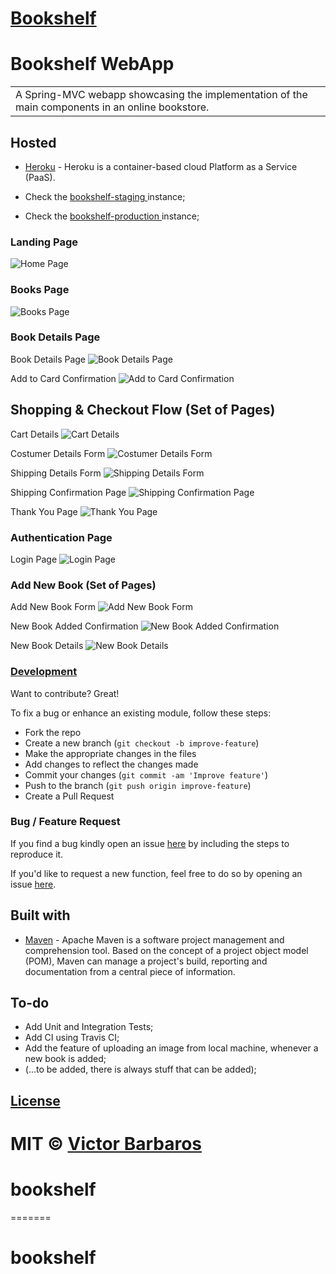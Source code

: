 # [Bookshelf](https://bookshelf-vb.herokuapp.com/)
# Bookshelf WebApp
<table>
<tr>
<td>
  A Spring-MVC webapp showcasing the implementation of the main components in an online bookstore.
</td>
</tr>
</table>


## Hosted 

- [Heroku](https://www.heroku.com/about) - Heroku is a container-based cloud Platform as a Service (PaaS).

- Check the [bookshelf-staging ](https://bookshelf-staging.herokuapp.com/)instance;

- Check the [bookshelf-production ](https://bookshelf-vb.herokuapp.com/)instance;


### Landing Page

![Home Page](bookshelf-screenshots/01-home.png)

### Books Page

![Books Page](bookshelf-screenshots/02-books.png)

### Book Details Page

Book Details Page
![Book Details Page](bookshelf-screenshots/03-book-details.png)

Add to Card Confirmation
![Add to Card Confirmation](bookshelf-screenshots/04-add-to-cart.png)

## Shopping & Checkout Flow (Set of Pages)

Cart Details
![Cart Details](bookshelf-screenshots/05-cart.png)

Costumer Details Form
![Costumer Details Form](bookshelf-screenshots/06-checkout-page-one.png)

Shipping Details Form
![Shipping Details Form](bookshelf-screenshots/07-checkout-page-two.png)

Shipping Confirmation Page
![Shipping Confirmation Page](bookshelf-screenshots/08-checkout-page-three.png)

Thank You Page
![Thank You Page](bookshelf-screenshots/09-checkout-page-four.png)

### Authentication Page

Login Page
![Login Page](bookshelf-screenshots/10-login.png)

### Add New Book (Set of Pages)

Add New Book Form
![Add New Book Form](bookshelf-screenshots/11-add-new-book.png)

New Book Added Confirmation
![New Book Added Confirmation](bookshelf-screenshots/12-new-book-added.png)

New Book Details
![New Book Details](bookshelf-screenshots/13-new-book-details.png)

### [Development](https://github.com/vBarbaros/bookshelf/blob/dev/CONTRIBUTING.md)
Want to contribute? Great!

To fix a bug or enhance an existing module, follow these steps:

- Fork the repo
- Create a new branch (`git checkout -b improve-feature`)
- Make the appropriate changes in the files
- Add changes to reflect the changes made
- Commit your changes (`git commit -am 'Improve feature'`)
- Push to the branch (`git push origin improve-feature`)
- Create a Pull Request 

### Bug / Feature Request

If you find a bug kindly open an issue [here](https://github.com/vBarbaros/bookshelf/issues/new) by including the steps to reproduce it.

If you'd like to request a new function, feel free to do so by opening an issue [here](https://github.com/vBarbaros/bookshelf/issues/new).


## Built with 

- [Maven](https://maven.apache.org/index.html) - Apache Maven is a software project management and comprehension tool. Based on the concept of a project object model (POM), Maven can manage a project's build, reporting and documentation from a central piece of information.


## To-do
- Add Unit and Integration Tests;
- Add CI using Travis CI;
- Add the feature of uploading an image from local machine, whenever a new book is added;
- (...to be added, there is always stuff that can be added);


## [License](https://github.com/vBarbaros/bookshelf/blob/dev/LICENSE)

MIT © [Victor Barbaros](https://github.com/vBarbaros)
=======
# bookshelf
=======
# bookshelf
